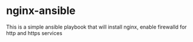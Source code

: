 # nginx-ansible
This is a simple ansible playbook that will install nginx, enable firewalld for http and https services 
